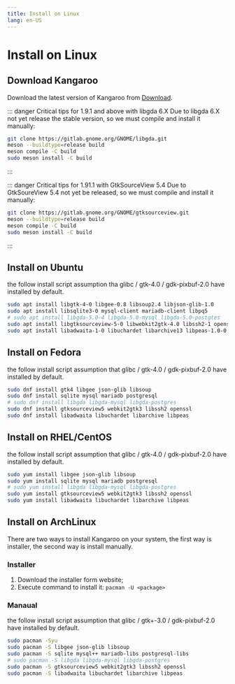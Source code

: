 ```yaml
---
title: Install on Linux
lang: en-US
---
```


# Install on Linux

## Download Kangaroo
Download the latest version of Kangaroo from [Download](../download).

::: danger Critical tips for 1.9.1 and above with libgda 6.X
Due to libgda 6.X not yet release the stable version, so we must compile and install it manually:
```bash
git clone https://gitlab.gnome.org/GNOME/libgda.git
meson --buildtype=release build
meson compile -C build
sudo meson install -C build
```
:::

::: danger Critical tips for 1.91.1 with GtkSourceView 5.4
Due to GtkSoureView 5.4 not yet be released, so we must compile and install it manually:
```bash
git clone https://gitlab.gnome.org/GNOME/gtksourceview.git
meson --buildtype=release build
meson compile -C build
sudo meson install -C build
```
:::

## Install on Ubuntu
the follow install script assumption tha glibc / gtk-4.0 / gdk-pixbuf-2.0 have installed by default.
```bash
sudo apt install libgtk-4-0 libgee-0.8 libsoup2.4 libjson-glib-1.0
sudo apt install libsqlite3-0 mysql-client mariadb-client libpq5
# sudo apt install libgda-5.0-4 libgda-5.0-mysql libgda-5.0-postgtes
sudo apt install libgtksourceview-5-0 libwebkit2gtk-4.0 libssh2-1 openssl 
sudo apt install libadwaita-1-0 libuchardet libarchive13 libpeas-1.0-0
```


## Install on Fedora
the follow install script assumption that glibc / gtk-4.0 / gdk-pixbuf-2.0 have installed by default.
```bash
sudo dnf install gtk4 libgee json-glib libsoup
sudo dnf install sqlite mysql mariadb postgresql
# sudo dnf install libgda libgda-mysql libgda-postgres
sudo dnf install gtksourceview5 webkit2gtk3 libssh2 openssl
sudo dnf install libadwaita libuchardet libarchive libpeas
```


## Install on RHEL/CentOS
the follow install script assumption that glibc / gtk-4.0 / gdk-pixbuf-2.0 have installed by default.
```bash
sudo yum install libgee json-glib libsoup
sudo yum install sqlite mysql mariadb postgresql
# sudo yum install libgda libgda-mysql libgda-postgres
sudo yum install gtksourceview5 webkit2gtk3 libssh2 openssl
sudo yum install libadwaita libuchardet libarchive libpeas
```

## Install on ArchLinux
There are two ways to install Kangaroo on your system, the first way is installer, the second way is install manually.

### Installer
1. Download the installer form website;
2. Execute command to install it: `pacman -U <package>`

### Manaual
the follow install script assumption that glibc / gtk+-3.0 / gdk-pixbuf-2.0 have installed by default.
```bash
sudo pacman -Syu
sudo pacman -S libgee json-glib libsoup
sudo pacman -S sqlite mysql++ mariadb-libs postgresql-libs
# sudo pacman -S libgda libgda-mysql libgda-postgres
sudo pacman -S gtksourceview5 webkit2gtk3 libssh2 openssl
sudo pacman -S libadwaita libuchardet libarchive libpeas
```

<Vssue :issue-id="5" :title="$title" />
